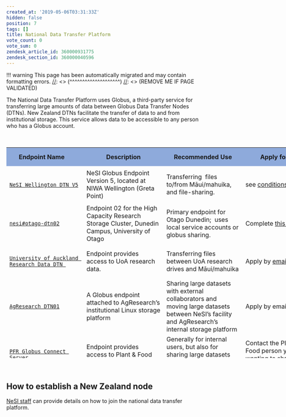 ```yaml
---
created_at: '2019-05-06T03:31:33Z'
hidden: false
position: 7
tags: []
title: National Data Transfer Platform
vote_count: 0
vote_sum: 0
zendesk_article_id: 360000931775
zendesk_section_id: 360000040596
---
```




[//]: <> (REMOVE ME IF PAGE VALIDATED)
[//]: <> (vvvvvvvvvvvvvvvvvvvv)
!!! warning
    This page has been automatically migrated and may contain formatting errors.
[//]: <> (^^^^^^^^^^^^^^^^^^^^)
[//]: <> (REMOVE ME IF PAGE VALIDATED)

The National Data Transfer Platform uses Globus, a third-party service
for transferring large amounts of data between Globus Data Transfer
Nodes (DTNs). New Zealand DTNs facilitate the transfer of data to and
from institutional storage. This service allows data to be accessible to
any person who has a Globus account.

<table id="globus_data_transfer_nodes"
style="height: 583px; width: 1121px;" data-cellspacing="0"
data-cellpadding="7">
<caption> </caption>
<colgroup>
<col style="width: 20%" />
<col style="width: 20%" />
<col style="width: 20%" />
<col style="width: 20%" />
<col style="width: 20%" />
</colgroup>
<tbody>
<tr class="header" style="height: 49px;" data-valign="top">
<th
style="background: none 0% 0% repeat scroll #8eaadb; height: 49px; width: 212.414px"
data-bgcolor="#8eaadb">Endpoint Name    </th>
<th
style="background: none 0% 0% repeat scroll #8eaadb; height: 49px; width: 235.453px"
data-bgcolor="#8eaadb">Description</th>
<th
style="background: none 0% 0% repeat scroll #8eaadb; height: 49px; width: 185.367px"
data-bgcolor="#8eaadb">Recommended Use</th>
<th
style="background: none 0% 0% repeat scroll #8eaadb; height: 49px; width: 150.305px"
data-bgcolor="#8eaadb">Apply for Use</th>
<th
style="background: none 0% 0% repeat scroll #8eaadb; height: 49px; width: 258.609px"
data-bgcolor="#8eaadb">Contact </th>
</tr>
&#10;<tr class="odd" style="height: 66px;">
<td style="width: 216.398px; height: 66px"><span><a
href="https://app.globus.org/file-manager?origin_id=3064bb28-e940-11e8-8caa-0a1d4c5c824a"><code
class="sl">NeSI Wellington DTN V5</code></a> </span></td>
<td style="width: 239.438px; height: 66px">NeSI Globus Endpoint Version
5, located at NIWA Wellington (Greta Point)</td>
<td style="width: 189.352px; height: 66px"><p>Transferring  files
to/from Māui/mahuika, and file-sharing.</p></td>
<td style="width: 154.289px; height: 66px">see <a
href="https://support.nesi.org.nz/hc/en-gb/articles/360000576776-Data-Transfer-using-Globus">conditions</a> </td>
<td style="width: 262.594px; height: 66px"><a
href="mailto:support@nesi.org.nz">support@nesi.org.nz</a></td>
</tr>
<tr class="even" style="height: 91px;">
<td style="width: 216.398px; height: 91px"><a
href="https://app.globus.org/file-manager?origin_id=6a878dec-5ab5-11e6-8254-22000b97daec"><code
class="sl">nesi#otago-dtn02</code></a></td>
<td style="height: 91px; width: 239.438px">Endpoint 02 for the High
Capacity Research Storage Cluster, Dunedin Campus, University of
Otago</td>
<td style="height: 91px; width: 189.352px" data-valign="top">Primary
endpoint for Otago Dunedin;  uses local service accounts or globus
sharing.</td>
<td style="height: 91px; width: 154.289px" data-valign="top">Complete <a
href="https://www.otago.ac.nz/its/forms/otago604826.html">this
form </a></td>
<td style="height: 91px; width: 262.594px" data-valign="top"><a
href="mailto:its.sst.systems.nesi@otago.ac.nz">its.sst.systems.nesi@otago.ac.nz</a></td>
</tr>
<tr class="odd" style="height: 91px;">
<td style="width: 216.398px; height: 91px"><a
href="https://app.globus.org/file-manager?origin_id=e7f6aaae-fe52-11e8-9345-0e3d676669f4"><span><code
class="sl">University of Auckland Research Data DTN</code></span><code
class="sl"> </code></a></td>
<td style="height: 91px; width: 239.438px">Endpoint provides access to
UoA research data. </td>
<td style="height: 91px; width: 189.352px"
data-valign="top">Transferring files between UoA research drives and
Māui/mahuika</td>
<td style="height: 91px; width: 154.289px" data-valign="top"><p>Apply by
<a href="mailto:researchdata@auckland.ac.nz">email</a></p></td>
<td style="height: 91px; width: 262.594px" data-valign="top"><a
href="mailto:researchdata@auckland.ac.nz">researchdata@auckland.ac.nz</a></td>
</tr>
<tr class="even" style="height: 91px;">
<td style="width: 216.398px; height: 132px"><a
href="https://app.globus.org/file-manager?origin_id=455b2930-a0df-11e8-96e4-0a6d4e044368"><span><code
class="sl">AgResearch DTN01</code></span></a></td>
<td style="height: 132px; width: 239.438px">A Globus endpoint attached
to AgResearch’s institutional Linux storage platform</td>
<td style="height: 132px; width: 189.352px" data-valign="top">Sharing
large datasets with external collaborators and moving large datasets
between NeSI’s facility and AgResearch’s internal storage platform</td>
<td style="height: 132px; width: 154.289px" data-valign="top">Apply by
email</td>
<td style="height: 132px; width: 262.594px" data-valign="top"><a
href="mailto:servicedesk@agresearch.co.nz">servicedesk@agresearch.co.nz</a></td>
</tr>
<tr class="odd" style="height: 66px;">
<td style="width: 216.398px; height: 66px"><a
href="https://app.globus.org/file-manager/collections/8861482e-b5a1-4ac8-ac52-2a5a5db5455d/overview?back=endpoints"><span><code
class="sl">PFR Globus Connect Server</code></span></a></td>
<td style="width: 239.438px; height: 66px">Endpoint provides access to
Plant &amp; Food Research data </td>
<td style="width: 189.352px; height: 66px"><span>Generally for internal
users, but also for sharing large datasets with collaborators<br />
   </span></td>
<td style="width: 154.289px; height: 66px"><span>Contact the Plant and
Food person you are wanting to share data with.</span></td>
<td style="width: 262.594px; height: 66px"> </td>
</tr>
<tr class="even" style="height: 22px;">
<td style="width: 216.398px; height: 22px"><p><a
href="https://transfer.nesi.org.nz/file-manager/collections/fc778f2e-d02f-40b8-9aea-470066145f3a/overview?back=endpoints"><span><code
class="sl">MWLR PN-DTN-username</code></span></a></p></td>
<td style="width: 239.438px; height: 22px"><span>Customised endpoints
for users to transfer data between MWLR and NeSI, or to share data with
third-party collaborators</span></td>
<td style="width: 189.352px; height: 22px"><span> Only for internal
users</span></td>
<td style="width: 154.289px; height: 22px"><span>Contact the MWLR person
you are wanting to share data with.</span></td>
<td style="width: 262.594px; height: 22px"><a
href="mailto:IToperations@landcareresearch.co.nz">IToperations@landcareresearch.co.nz</a></td>
</tr>
<tr class="odd">
<td style="width: 216.398px"><p><span><a
href="https://transfer.nesi.org.nz/file-manager/collections/a256195f-cebe-4483-8e29-599d1d2388ed/overview?back=endpoints"><code
class="sl">Scion Data</code></a></span></p>
<p> </p></td>
<td style="width: 239.438px"><span>Endpoint provides access to Scion
research data</span></td>
<td style="width: 189.352px">Sharing large datasets with external
collaborators and moving large datasets between NeSI’s facility and
Scion’s internal storage platform</td>
<td style="width: 154.289px"><span>Contact the Scion person you are
wanting to share data with.</span></td>
<td style="width: 262.594px"> </td>
</tr>
<tr class="even" style="height: 51.5333px;">
<td style="width: 216.398px; height: 66px"><span><a
href="https://app.globus.org/file-manager?origin_id=3064bb28-e940-11e8-8caa-0a1d4c5c824a"><code
class="sl">NeSI Wellington DTN</code></a></span></td>
<td style="height: 66px; width: 239.438px">Old NeSI Globus Endpoint,
being decommissioned 2021-12-08</td>
<td style="height: 66px; width: 189.352px"
data-valign="top"><p>Transferring files to/from Māui/mahuika, and
file-sharing.</p></td>
<td style="height: 66px; width: 154.289px" data-valign="top">see <a
href="https://support.nesi.org.nz/hc/en-gb/articles/360000576776-Data-Transfer-using-Globus">conditions</a> </td>
<td style="height: 66px; width: 262.594px" data-valign="top"><a
href="mailto:support@nesi.org.nz">support@nesi.org.nz</a></td>
</tr>
</tbody>
</table>

 

## How to establish a New Zealand node

[NeSI staff](mailto:support@nesi.org.nz) can provide details on how to
join the national data transfer platform.